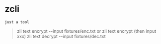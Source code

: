 # zcli

    just a tool

> zli text encrypt --input  fixtures/enc.txt  or  zli text encrypt (then input xxx)
> zli text decrypt --input  fixtures/dec.txt
